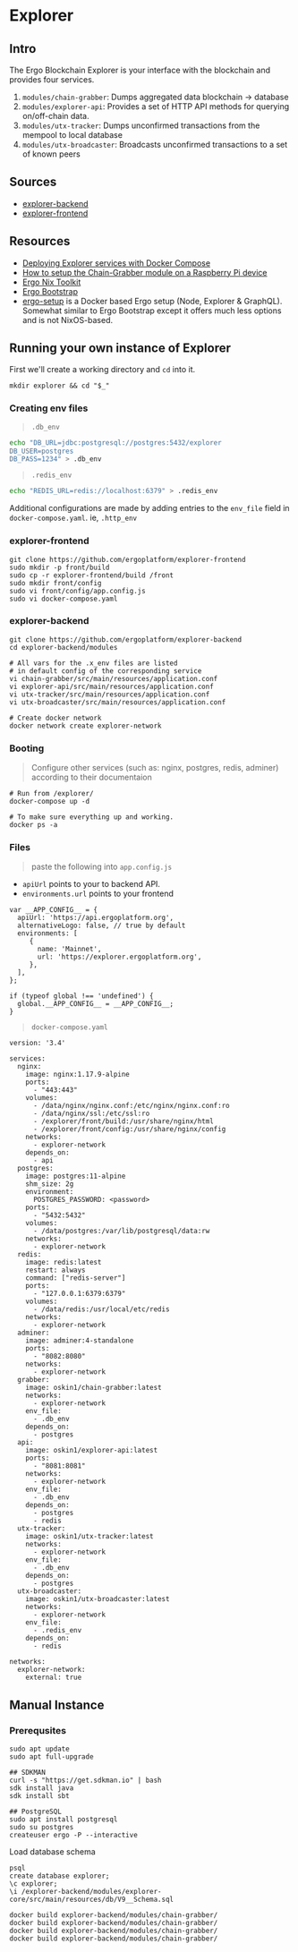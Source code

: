 # Explorer

## Intro 

The Ergo Blockchain Explorer is your interface with the blockchain and provides four services. 

1. `modules/chain-grabber`: Dumps aggregated data blockchain -> database
2. `modules/explorer-api`: Provides a set of HTTP API methods for querying on/off-chain data.
3. `modules/utx-tracker`: Dumps unconfirmed transactions from the mempool to local database
4. `modules/utx-broadcaster`: Broadcasts unconfirmed transactions to a set of known peers

## Sources

- [explorer-backend](https://github.com/ergoplatform/explorer-backend)
- [explorer-frontend](https://github.com/ergoplatform/explorer-frontend)


## Resources

- [Deploying Explorer services with Docker Compose](https://github.com/ergoplatform/explorer-backend/wiki/Deploying-explorer-services-with-docker-compose)
- [How to setup the Chain-Grabber module on a Raspberry Pi device](rpi-blockchain-explorer.md)
- [Ergo Nix Toolkit](https://github.com/ergoplatform/ergo-nix)
- [Ergo Bootstrap](https://github.com/ergoplatform/ergo-bootstrap)
- [ergo-setup](https://github.com/abchrisxyz/ergo-setup) is a Docker based Ergo setup (Node, Explorer & GraphQL). Somewhat similar to Ergo Bootstrap except it offers much less options and is not NixOS-based.


## Running your own instance of Explorer 

First we'll create a working directory and `cd` into it. 

```
mkdir explorer && cd "$_"
```

### Creating env files


> `.db_env` 

```bash
echo "DB_URL=jdbc:postgresql://postgres:5432/explorer
DB_USER=postgres
DB_PASS=1234" > .db_env
```

> `.redis_env` 

```bash
echo "REDIS_URL=redis://localhost:6379" > .redis_env
```

Additional configurations are made by adding entries to the `env_file` field in `docker-compose.yaml`. ie, `.http_env`



### explorer-frontend

```
git clone https://github.com/ergoplatform/explorer-frontend
sudo mkdir -p front/build
sudo cp -r explorer-frontend/build /front
sudo mkdir front/config
sudo vi front/config/app.config.js
sudo vi docker-compose.yaml
```

### explorer-backend

```
git clone https://github.com/ergoplatform/explorer-backend
cd explorer-backend/modules

# All vars for the .x_env files are listed
# in default config of the corresponding service
vi chain-grabber/src/main/resources/application.conf
vi explorer-api/src/main/resources/application.conf
vi utx-tracker/src/main/resources/application.conf
vi utx-broadcaster/src/main/resources/application.conf

# Create docker network 
docker network create explorer-network
```

### Booting

> Configure other services (such as: nginx, postgres, redis, adminer) according to their documentaion

```
# Run from /explorer/
docker-compose up -d

# To make sure everything up and working.
docker ps -a
```


### Files
> paste the following into `app.config.js`

- `apiUrl` points to your to backend API. 
- `environments.url` points to your frontend

```
var __APP_CONFIG__ = {
  apiUrl: 'https://api.ergoplatform.org',
  alternativeLogo: false, // true by default
  environments: [
     {
       name: 'Mainnet',
       url: 'https://explorer.ergoplatform.org',
     },
  ],
};

if (typeof global !== 'undefined') {
  global.__APP_CONFIG__ = __APP_CONFIG__;
}
```

> `docker-compose.yaml`

```
version: '3.4'

services:
  nginx:
    image: nginx:1.17.9-alpine
    ports:
      - "443:443"
    volumes:
      - /data/nginx/nginx.conf:/etc/nginx/nginx.conf:ro
      - /data/nginx/ssl:/etc/ssl:ro
      - /explorer/front/build:/usr/share/nginx/html
      - /explorer/front/config:/usr/share/nginx/config
    networks:
      - explorer-network
    depends_on:
      - api
  postgres:
    image: postgres:11-alpine
    shm_size: 2g
    environment:
      POSTGRES_PASSWORD: <password>
    ports:
      - "5432:5432"
    volumes:
      - /data/postgres:/var/lib/postgresql/data:rw
    networks:
      - explorer-network
  redis:
    image: redis:latest
    restart: always
    command: ["redis-server"]
    ports:
      - "127.0.0.1:6379:6379"
    volumes:
      - /data/redis:/usr/local/etc/redis
    networks:
      - explorer-network
  adminer:
    image: adminer:4-standalone
    ports:
      - "8082:8080"
    networks:
      - explorer-network
  grabber:
    image: oskin1/chain-grabber:latest
    networks:
      - explorer-network
    env_file:
      - .db_env
    depends_on:
      - postgres
  api:
    image: oskin1/explorer-api:latest
    ports:
      - "8081:8081"
    networks:
      - explorer-network
    env_file:
      - .db_env
    depends_on:
      - postgres
      - redis
  utx-tracker:
    image: oskin1/utx-tracker:latest
    networks:
      - explorer-network
    env_file:
      - .db_env
    depends_on:
      - postgres
  utx-broadcaster:
    image: oskin1/utx-broadcaster:latest
    networks:
      - explorer-network
    env_file:
      - .redis_env
    depends_on:
      - redis

networks:
  explorer-network:
    external: true
```


## Manual Instance

### Prerequsites

```
sudo apt update
sudo apt full-upgrade

## SDKMAN
curl -s "https://get.sdkman.io" | bash
sdk install java
sdk install sbt

## PostgreSQL
sudo apt install postgresql
sudo su postgres
createuser ergo -P --interactive
```

Load database schema
```
psql
create database explorer;
\c explorer;
\i /explorer-backend/modules/explorer-core/src/main/resources/db/V9__Schema.sql
```




```
docker build explorer-backend/modules/chain-grabber/
docker build explorer-backend/modules/chain-grabber/
docker build explorer-backend/modules/chain-grabber/
docker build explorer-backend/modules/chain-grabber/
```

